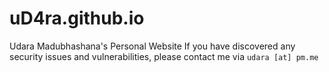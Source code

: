# uD4ra.github.io
Udara Madubhashana's Personal Website
If you have discovered any security issues and vulnerabilities, please contact me via ```udara [at] pm.me```
